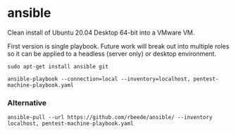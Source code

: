 # ansible

Clean install of Ubuntu 20.04 Desktop 64-bit into a VMware VM.

First version is single playbook. Future work will break out into multiple roles so it can be applied to a headless (server only) or desktop environment.

`sudo apt-get install ansible git`

`ansible-playbook --connection=local --inventory=localhost, pentest-machine-playbook.yaml`

### Alternative

`ansible-pull --url https://github.com/rbeede/ansible/ --inventory localhost, pentest-machine-playbook.yaml`

